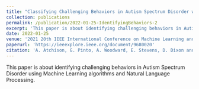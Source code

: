 ```yaml
---
title: "Classifying Challenging Behaviors in Autism Spectrum Disorder with Word Embeddings"
collection: publications
permalink: /publication/2022-01-25-IdentifyingBehaviors-2
excerpt: 'This paper is about identifying challenging behaviors in Autism Spectrum Disorder using Machine Learning algorithms and Natural Language Processing'
date: 2022-01-25
venue: '2021 20th IEEE International Conference on Machine Learning and Applications (ICMLA)'
paperurl: 'https://ieeexplore.ieee.org/document/9680020'
citation: 'A. Atchison, G. Pinto, A. Woodward, E. Stevens, D. Dixon and E. Linstead, "Classifying Challenging Behaviors in Autism Spectrum Disorder with Word Embeddings," 2021 20th IEEE International Conference on Machine Learning and Applications (ICMLA), 2021, pp. 1325-1332, doi: 10.1109/ICMLA52953.2021.00215.'
---
```

This paper is about identifying challenging behaviors in Autism Spectrum Disorder using Machine Learning algorithms and Natural Language Processing.

<!-- [Download paper here](http://gabbypinto.github.io/files/ChallengingBehaviorsClassification.pdf) -->

<!-- <a href="username.github.io/folder/document.pdf" target="_blank">PDF.</a> -->
<!-- Recommended citation: A. Atchison, G. Pinto, A. Woodward, E. Stevens, D. Dixon and E. Linstead, "Classifying Challenging Behaviors in Autism Spectrum Disorder with Word Embeddings," 2021 20th IEEE International Conference on Machine Learning and Applications (ICMLA), 2021, pp. 1325-1332, doi: 10.1109/ICMLA52953.2021.00215. -->
